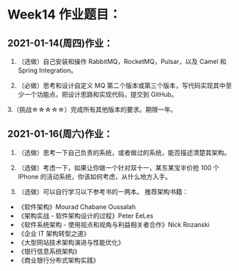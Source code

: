 # Week14 作业题目：

## 2021-01-14(周四)作业：
1. （选做）自己安装和操作 RabbitMQ，RocketMQ，Pulsar，以及 Camel 和 Spring Integration。

2. （必做）思考和设计自定义 MQ 第二个版本或第三个版本，写代码实现其中至少一个功能点，把设计思路和实现代码，提交到 GitHub。

3.（挑战☆☆☆☆☆）完成所有其他版本的要求。期限一年。

## 2021-01-16(周六)作业：
1. （选做）思考一下自己负责的系统，或者做过的系统，能否描述清楚其架构。

2. （选做）考虑一下，如果让你做一个针对双十一，某东某宝半价抢 100 个 IPhone 的活动系统，你该如何考虑，从什么地方入手。

3. （选做）可以自行学习以下参考书的一两本。 推荐架构书籍：
- 《软件架构》Mourad Chabane Oussalah
- 《架构实战 - 软件架构设计的过程》Peter EeLes
- 《软件系统架构 - 使用视点和视角与利益相关者合作》Nick Rozanski
- 《企业 IT 架构转型之道》
- 《大型网站技术架构演进与性能优化》
- 《银行信息系统架构》
- 《商业银行分布式架构实践》